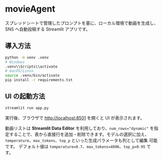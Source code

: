# movieAgent

スプレッドシートで管理したプロンプトを基に、ローカル環境で動画を生成し、SNS へ自動投稿する Streamlit アプリです。

## 導入方法

```bash
python -m venv .venv
# Windows
.venv\\Scripts\\activate
# macOS/Linux
source .venv/bin/activate
pip install -r requirements.txt
```

## UI の起動方法

```bash
streamlit run app.py
```

実行後、ブラウザで [http://localhost:8501](http://localhost:8501) を開くと UI が表示されます。


動画リストは **Streamlit Data Editor** を利用しており、`num_rows="dynamic"`
を指定することで、表から直接行を追加・削除できます。モデルの選択に加え、
`temperature`、`max_tokens`、`top_p` といった生成パラメータも列として編集
可能です。
デフォルト値は `temperature=0.7`、`max_tokens=4096`、`top_p=0.95` です。
